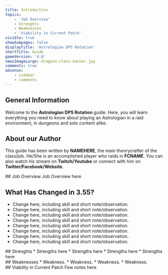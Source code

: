 ```yaml
---
title: Introduction
topics:
    - 'Job Overview'
    - Strenghts
    - Weaknesses
    - 'Viability in Current Patch'
visible: true
showSubpages: false
displayTitle: 'Astrologian DPS Rotation'
shortTitle: Guide
gameVersion: '4.0'
newsImageLarge: dragoon-class-banner.jpg
comments: true
adsense:
    - sidebar
    - comments
---
```


## General Information
Welcome to the **Astrologian DPS Rotation** guide. Here, you will learn everything you need to know about playing an Astrologian in a raid environment, in dungeons and solo content alike.

## About our Author
This guide has been written by **NAMEHERE**, the main theorycrafter of the class/job. He/She is an accomplished player who raids in **FCNAME**. You can also watch his stream on **Twitch/Youtube** or connect with him on **Twitter/Facebook/Website**.

<div id='job-overview'></div>
## Job Overview
Job Overview here

## What Has Changed in 3.55?
* Change here, including skill and short note/observation.
* Change here, including skill and short note/observation.
* Change here, including skill and short note/observation.
* Change here, including skill and short note/observation.
* Change here, including skill and short note/observation.
* Change here, including skill and short note/observation.
* Change here, including skill and short note/observation.
* Change here, including skill and short note/observation.

<div id='strenghts'></div>
## Strenghts
* Strengths here
* Strengths here
* Strengths here
* Strengths here

<div id='weaknesses'></div>
## Weaknesses
* Weakness.
* Weakness.
* Weakness.
* Weakness.

<div id='viability-in-current-patch'></div>
## Viability in Current Patch
Few notes here.